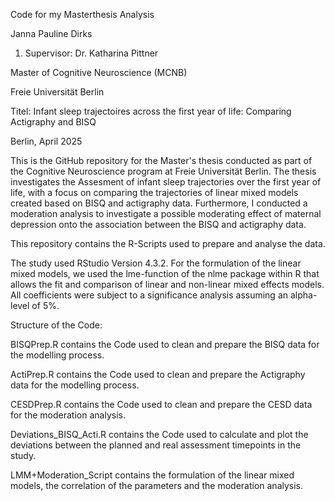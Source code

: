 Code for my Masterthesis Analysis

Janna Pauline Dirks

1. Supervisor: Dr. Katharina Pittner
   
Master of Cognitive Neuroscience (MCNB)

Freie Universität Berlin

Titel: Infant sleep trajectoires across the first year of life: Comparing Actigraphy and BISQ 

Berlin, April 2025

This is the GitHub repository for the Master's thesis conducted as part of the Cognitive Neuroscience program at Freie Universität Berlin. The thesis investigates the Assesment of infant sleep trajectories over the first year of life, with a focus on comparing the trajectories of linear mixed models created based on BISQ and actigraphy data. Furthermore, I conducted a moderation analysis to investigate a possible moderating effect of maternal depression onto the association between the BISQ and actigraphy data. 

This repository contains the R-Scripts used to prepare and analyse the data. 

The study used RStudio Version 4.3.2. For the formulation of the linear mixed models, we used the lme-function of the nlme package within R that allows the fit and comparison of linear and non-linear mixed effects models. All coefficients were subject to a significance analysis assuming an alpha-level of 5%. 

Structure of the Code:

BISQPrep.R contains the Code used to clean and prepare the BISQ data for the modelling process. 

ActiPrep.R contains the Code used to clean and prepare the Actigraphy data for the modelling process. 

CESDPrep.R contains the Code used to clean and prepare the CESD data for the moderation analysis.

Deviations_BISQ_Acti.R contains the Code used to calculate and plot the deviations between the planned and real assessment timepoints in the study. 

LMM+Moderation_Script contains the formulation of the linear mixed models, the correlation of the parameters and the moderation analysis. 

